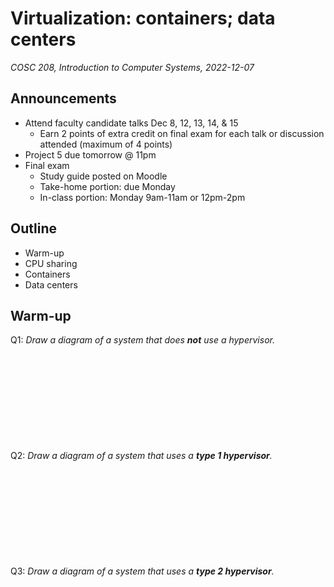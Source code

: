 # Virtualization: containers; data centers
_COSC 208, Introduction to Computer Systems, 2022-12-07_

## Announcements
* Attend faculty candidate talks Dec 8, 12, 13, 14, & 15
    * Earn 2 points of extra credit on final exam for each talk or discussion attended (maximum of 4 points)
* Project 5 due tomorrow @ 11pm 
* Final exam
    * Study guide posted on Moodle
    * Take-home portion: due Monday
    * In-class portion: Monday 9am-11am or 12pm-2pm

## Outline
* Warm-up
* CPU sharing
* Containers
* Data centers

## Warm-up
Q1: _Draw a diagram of a system that does **not** use a hypervisor._
```











```

Q2: _Draw a diagram of a system that uses a **type 1 hypervisor**._
```











```

Q3: _Draw a diagram of a system that uses a **type 2 hypervisor**._